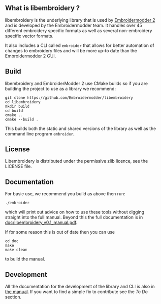 What is libembroidery ?
-----------------------

libembroidery is the underlying library that is used by [Embroidermodder 2](http://embroidermodder.github.io)
and is developed by the Embroidermodder team.
It handles over 45 different embroidery specific formats as well
as several non-embroidery specific vector formats.

It also includes a CLI called `embroider` that allows for better automation of
changes to embroidery files and will be more up-to date than
the Embroidermodder 2 GUI.

Build
-----

libembroidery and EmbroiderModder 2 use CMake builds
so if you are building the project to use as a library we recommend:
 
```
git clone https://github.com/Embroidermodder/libembroidery
cd libembroidery
mkdir build
cd build
cmake ..
cmake --build .
```

This builds both the static and shared versions of the library as well
as the command line program `embroider`.

License
-------

Libembroidery is distributed under the permissive zlib licence, see the LICENSE
file.

Documentation
-------------

For basic use, we recommend you build as above then run:

```
./embroider
```

which will print out advice on how to use these tools without digging
straight into the full manual. Beyond this the full documentation is in
[doc/libembroidery_v0.1_manual.pdf](https://github.com/Embroidermodder/libembroidery/blob/master/doc/libembroidery_v0.1_manual.pdf).

If for some reason this is out of date then you can use

```
cd doc
make
make clean
```

to build the manual.

Development
-----------

All the documentation for the development of the library and CLI is also
in [the manual](https://github.com/Embroidermodder/libembroidery/blob/master/doc/libembroidery_v0.1_manual.pdf).
If you want to find a simple fix to contribute see the *To Do* section. 
